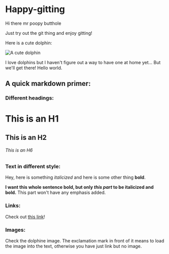 # Happy-gitting

Hi there mr poopy butthole 

Just try out the git thing and enjoy gitting!

Here is a cute dolphin:

![A cute dolphin](cute-dolphin.jpeg)

I love dolphins but I haven't figure out a way to have one at home
yet...  But we'll get there! Hello world.


## A quick markdown primer:

### Different headings:

# This is an H1
## This is an H2
###### This is an H6


### Text in different style:

Hey, here is something *italicized* and here is some other thing
**bold**.

__I want this whole sentence bold, but only *this part* to be
italicized and bold.__ This part won't have any emphasis added.

### Links:

Check out [this
link](https://canvas.uw.edu/courses/1449798/pages/course-schedule)!

### Images: 

Check the dolphine image.  The exclamation mark in front of it means
to load the image into the text, otherwise you have just link but no
image. 
